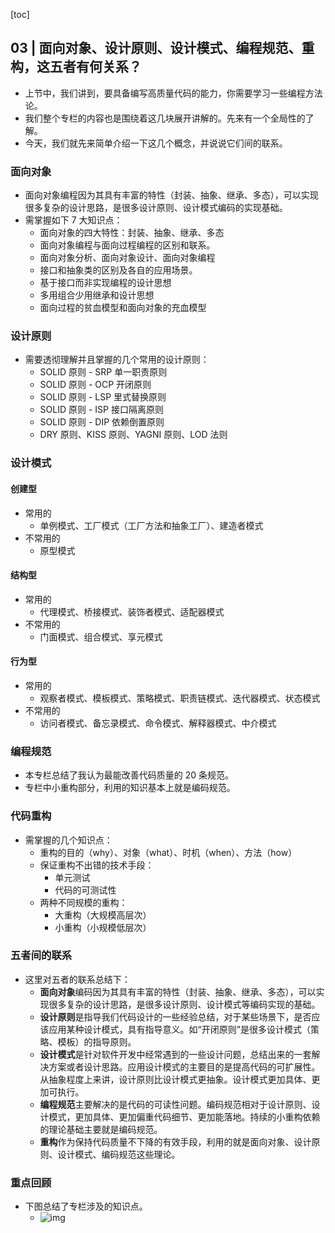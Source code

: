 [toc]

## 03 | 面向对象、设计原则、设计模式、编程规范、重构，这五者有何关系？

-   上节中，我们讲到，要具备编写高质量代码的能力，你需要学习一些编程方法论。
-   我们整个专栏的内容也是围绕着这几块展开讲解的。先来有一个全局性的了解。
-   今天，我们就先来简单介绍一下这几个概念，并说说它们间的联系。

### 面向对象

-   面向对象编程因为其具有丰富的特性（封装、抽象、继承、多态），可以实现很多复杂的设计思路，是很多设计原则、设计模式编码的实现基础。
-   需掌握如下 7 大知识点：
    -   面向对象的四大特性：封装、抽象、继承、多态
    -   面向对象编程与面向过程编程的区别和联系。
    -   面向对象分析、面向对象设计、面向对象编程
    -   接口和抽象类的区别及各自的应用场景。
    -   基于接口而非实现编程的设计思想
    -   多用组合少用继承和设计思想
    -   面向过程的贫血模型和面向对象的充血模型

### 设计原则

-   需要透彻理解并且掌握的几个常用的设计原则：
    -   SOLID 原则 - SRP 单一职责原则
    -   SOLID 原则 - OCP 开闭原则
    -   SOLID 原则 - LSP 里式替换原则
    -   SOLID 原则 - ISP 接口隔离原则
    -   SOLID 原则 - DIP 依赖倒置原则
    -   DRY 原则、KISS 原则、YAGNI 原则、LOD 法则

### 设计模式

#### 创建型

-   常用的
    -   单例模式、工厂模式（工厂方法和抽象工厂）、建造者模式
-   不常用的
    -   原型模式

#### 结构型

-   常用的
    -   代理模式、桥接模式、装饰者模式、适配器模式
-   不常用的
    -   门面模式、组合模式、享元模式

#### 行为型

-   常用的
    -   观察者模式、模板模式、策略模式、职责链模式、迭代器模式、状态模式
-   不常用的
    -   访问者模式、备忘录模式、命令模式、解释器模式、中介模式

### 编程规范

-   本专栏总结了我认为最能改善代码质量的 20 条规范。
-   专栏中小重构部分，利用的知识基本上就是编码规范。

### 代码重构

-   需掌握的几个知识点：
    -   重构的目的（why）、对象（what）、时机（when）、方法（how）
    -   保证重构不出错的技术手段：
        -   单元测试
        -   代码的可测试性
    -   两种不同规模的重构：
        -   大重构（大规模高层次）
        -   小重构（小规模低层次）

### 五者间的联系

-   这里对五者的联系总结下：
    -   **面向对象**编码因为其具有丰富的特性（封装、抽象、继承、多态），可以实现很多复杂的设计思路，是很多设计原则、设计模式等编码实现的基础。
    -   **设计原则**是指导我们代码设计的一些经验总结，对于某些场景下，是否应该应用某种设计模式，具有指导意义。如“开闭原则”是很多设计模式（策略、模板）的指导原则。
    -   **设计模式**是针对软件开发中经常遇到的一些设计问题，总结出来的一套解决方案或者设计思路。应用设计模式的主要目的是提高代码的可扩展性。从抽象程度上来讲，设计原则比设计模式更抽象。设计模式更加具体、更加可执行。
    -   **编程规范**主要解决的是代码的可读性问题。编码规范相对于设计原则、设计模式，更加具体、更加偏重代码细节、更加能落地。持续的小重构依赖的理论基础主要就是编码规范。
    -   **重构**作为保持代码质量不下降的有效手段，利用的就是面向对象、设计原则、设计模式、编码规范这些理论。

### 重点回顾

-   下图总结了专栏涉及的知识点。
    -   ![img](https://static001.geekbang.org/resource/image/f3/d3/f3262ef8152517d3b11bfc3f2d2b12d3.png)

